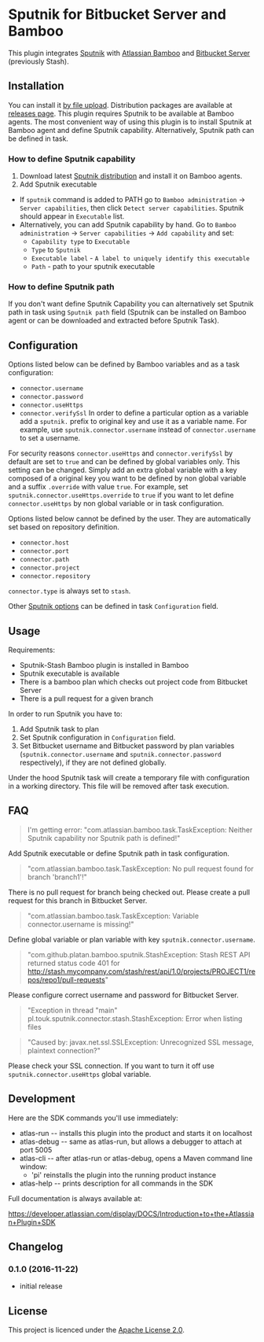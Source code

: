 # Sputnik for Bitbucket Server and Bamboo

This plugin integrates [Sputnik](https://github.com/TouK/sputnik) with [Atlassian Bamboo](https://www.atlassian.com/software/bamboo) and [Bitbucket Server](https://www.atlassian.com/software/bitbucket/server) (previously Stash).

## Installation
<!--
Plugin is available in [Atlassian Marketplace](https://marketplace.atlassian.com/plugins/com.github.platan.bamboo.sputnik.sputnik-bamboo-plugin/server/overview). You can install it [from the Marketplace](https://confluence.atlassian.com/display/UPM/Finding+new+add-ons) or [by file upload](https://confluence.atlassian.com/display/UPM/Installing+add-ons). 
 -->
You can install it [by file upload](https://confluence.atlassian.com/display/UPM/Installing+add-ons). Distribution packages are available at [releases page](https://github.com/platan/sputnik-stash-bamboo-plugin/releases).
This plugin requires Sputnik to be available at Bamboo agents. The most convenient way of using this plugin is to install Sputnik at Bamboo agent and define Sputnik capability. Alternatively, Sputnik path can be defined in task.

### How to define Sputnik capability
1. Download latest [Sputnik distribution](https://github.com/TouK/sputnik/releases) and install it on Bamboo agents.
2. Add Sputnik executable
  - If `sputnik` command is added to PATH go to `Bamboo administration` -> `Server capabilities`, then click `Detect server capabilities`. Sputnik should appear in `Executable` list.
  - Alternatively, you can add Sputnik capability by hand. Go to `Bamboo administration` -> `Server capabilities` -> `Add capability` and set:
    - `Capability type` to `Executable`
    - `Type` to `Sputnik`
    - `Executable label` - `A label to uniquely identify this executable`
    - `Path` - path to your sputnik executable

### How to define Sputnik path
If you don't want define Sputnik Capability you can alternatively set Sputnik path in task using `Sputnik path` field (Sputnik can be installed on Bamboo agent or can be downloaded and extracted before Sputnik Task).

## Configuration
Options listed below can be defined by Bamboo variables and as a task configuration:
- `connector.username`
- `connector.password`
- `connector.useHttps`
- `connector.verifySsl`
In order to define a particular option as a variable add a `sputnik.` prefix to original key and use it as a variable name. For example, use `sputnik.connector.username` instead of `connector.username` to set a username.

For security reasons `connector.useHttps` and `connector.verifySsl` by default are set to `true` and can be defined by global variables only. This setting can be changed. Simply add an extra global variable with a key composed of a original key you want to be defined by non global variable and a suffix `.override` with value `true`. For example, set `sputnik.connector.useHttps.override` to `true` if you want to let define `connector.useHttps` by non global variable or in task configuration.

Options listed below cannot be defined by the user. They are automatically set based on repository definition.
- `connector.host`
- `connector.port`
- `connector.path`
- `connector.project`
- `connector.repository`

`connector.type` is always set to `stash`.

Other [Sputnik options](https://github.com/TouK/sputnik/blob/master/src/main/java/pl/touk/sputnik/configuration/GeneralOption.java) can be defined in task `Configuration` field. 

## Usage
Requirements:
- Sputnik-Stash Bamboo plugin is installed in Bamboo
- Sputnik executable is available
- There is a bamboo plan which checks out project code from Bitbucket Server
- There is a pull request for a given branch

In order to run Sputnik you have to:

1. Add Sputnik task to plan
1. Set Sputnik configuration in `Configuration` field. 
1. Set Bitbucket username and Bitbucket password by plan variables (`sputnik.connector.username` and `sputnik.connector.password` respectively), if they are not defined globally. 

Under the hood Sputnik task will create a temporary file with configuration in a working directory. This file will be removed after task execution.  

## FAQ
> I'm getting error: "com.atlassian.bamboo.task.TaskException: Neither Sputnik capability nor Sputnik path is defined!"

Add Sputnik executable or define Sputnik path in task configuration.


> "com.atlassian.bamboo.task.TaskException: No pull request found for branch 'branch1'!"

There is no pull request for branch being checked out. Please create a pull request for this branch in Bitbucket Server.


> "com.atlassian.bamboo.task.TaskException: Variable connector.username is missing!"

Define global variable or plan variable with key `sputnik.connector.username`.  


> "com.github.platan.bamboo.sputnik.StashException: Stash REST API returned status code 401 for http://stash.mycompany.com/stash/rest/api/1.0/projects/PROJECT1/repos/repo1/pull-requests"

Please configure correct username and password for Bitbucket Server.


> "Exception in thread "main" pl.touk.sputnik.connector.stash.StashException: Error when listing files

> "Caused by: javax.net.ssl.SSLException: Unrecognized SSL message, plaintext connection?"

Please check your SSL connection. If you want to turn it off use `sputnik.connector.useHttps` global variable. 

## Development

Here are the SDK commands you'll use immediately:

- atlas-run   -- installs this plugin into the product and starts it on localhost
- atlas-debug -- same as atlas-run, but allows a debugger to attach at port 5005
- atlas-cli   -- after atlas-run or atlas-debug, opens a Maven command line window:
    - 'pi' reinstalls the plugin into the running product instance
- atlas-help  -- prints description for all commands in the SDK

Full documentation is always available at:

https://developer.atlassian.com/display/DOCS/Introduction+to+the+Atlassian+Plugin+SDK

## Changelog

### 0.1.0 (2016-11-22)
- initial release

## License
This project is licenced under the [Apache License 2.0](https://github.com/platan/sputnik-stash-bamboo-plugin/releases).

